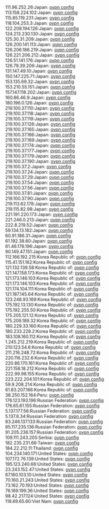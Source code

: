 111.96.252.26:Japan: [ovpn config](vpn/111_96_252_26.ovpn)  
113.158.224.102:Japan: [ovpn config](vpn/113_158_224_102.ovpn)  
115.85.119.231:Japan: [ovpn config](vpn/115_85_119_231.ovpn)  
118.104.253.3:Japan: [ovpn config](vpn/118_104_253_3.ovpn)  
122.208.194.126:Japan: [ovpn config](vpn/122_208_194_126.ovpn)  
124.213.230.130:Japan: [ovpn config](vpn/124_213_230_130.ovpn)  
125.30.31.209:Japan: [ovpn config](vpn/125_30_31_209.ovpn)  
126.200.141.113:Japan: [ovpn config](vpn/126_200_141_113.ovpn)  
126.206.186.219:Japan: [ovpn config](vpn/126_206_186_219.ovpn)  
126.221.206.212:Japan: [ovpn config](vpn/126_221_206_212.ovpn)  
126.51.141.176:Japan: [ovpn config](vpn/126_51_141_176.ovpn)  
126.79.39.206:Japan: [ovpn config](vpn/126_79_39_206.ovpn)  
131.147.49.10:Japan: [ovpn config](vpn/131_147_49_10.ovpn)  
150.147.225.71:Japan: [ovpn config](vpn/150_147_225_71.ovpn)  
153.135.69.32:Japan: [ovpn config](vpn/153_135_69_32.ovpn)  
153.210.55.151:Japan: [ovpn config](vpn/153_210_55_151.ovpn)  
157.147.118.202:Japan: [ovpn config](vpn/157_147_118_202.ovpn)  
160.86.46.9:Japan: [ovpn config](vpn/160_86_46_9.ovpn)  
180.196.0.126:Japan: [ovpn config](vpn/180_196_0_126.ovpn)  
219.100.37.110:Japan: [ovpn config](vpn/219_100_37_110.ovpn)  
219.100.37.118:Japan: [ovpn config](vpn/219_100_37_118.ovpn)  
219.100.37.119:Japan: [ovpn config](vpn/219_100_37_119.ovpn)  
219.100.37.126:Japan: [ovpn config](vpn/219_100_37_126.ovpn)  
219.100.37.165:Japan: [ovpn config](vpn/219_100_37_165.ovpn)  
219.100.37.166:Japan: [ovpn config](vpn/219_100_37_166.ovpn)  
219.100.37.169:Japan: [ovpn config](vpn/219_100_37_169.ovpn)  
219.100.37.174:Japan: [ovpn config](vpn/219_100_37_174.ovpn)  
219.100.37.177:Japan: [ovpn config](vpn/219_100_37_177.ovpn)  
219.100.37.179:Japan: [ovpn config](vpn/219_100_37_179.ovpn)  
219.100.37.190:Japan: [ovpn config](vpn/219_100_37_190.ovpn)  
219.100.37.2:Japan: [ovpn config](vpn/219_100_37_2.ovpn)  
219.100.37.24:Japan: [ovpn config](vpn/219_100_37_24.ovpn)  
219.100.37.29:Japan: [ovpn config](vpn/219_100_37_29.ovpn)  
219.100.37.54:Japan: [ovpn config](vpn/219_100_37_54.ovpn)  
219.100.37.56:Japan: [ovpn config](vpn/219_100_37_56.ovpn)  
219.100.37.81:Japan: [ovpn config](vpn/219_100_37_81.ovpn)  
219.100.37.90:Japan: [ovpn config](vpn/219_100_37_90.ovpn)  
219.113.62.178:Japan: [ovpn config](vpn/219_113_62_178.ovpn)  
219.115.82.98:Japan: [ovpn config](vpn/219_115_82_98.ovpn)  
221.191.220.173:Japan: [ovpn config](vpn/221_191_220_173.ovpn)  
221.246.0.213:Japan: [ovpn config](vpn/221_246_0_213.ovpn)  
222.8.219.52:Japan: [ovpn config](vpn/222_8_219_52.ovpn)  
59.134.13.182:Japan: [ovpn config](vpn/59_134_13_182.ovpn)  
60.91.186.31:Japan: [ovpn config](vpn/60_91_186_31.ovpn)  
61.192.38.60:Japan: [ovpn config](vpn/61_192_38_60.ovpn)  
61.46.178.196:Japan: [ovpn config](vpn/61_46_178_196.ovpn)  
90.149.47.151:Japan: [ovpn config](vpn/90_149_47_151.ovpn)  
112.166.192.215:Korea Republic of: [ovpn config](vpn/112_166_192_215.ovpn)  
115.41.151.162:Korea Republic of: [ovpn config](vpn/115_41_151_162.ovpn)  
121.132.139.58:Korea Republic of: [ovpn config](vpn/121_132_139_58.ovpn)  
121.147.158.173:Korea Republic of: [ovpn config](vpn/121_147_158_173.ovpn)  
121.173.146.103:Korea Republic of: [ovpn config](vpn/121_173_146_103.ovpn)  
121.173.146.103:Korea Republic of: [ovpn config](vpn/121_173_146_103.ovpn)  
121.174.104.111:Korea Republic of: [ovpn config](vpn/121_174_104_111.ovpn)  
121.187.145.64:Korea Republic of: [ovpn config](vpn/121_187_145_64.ovpn)  
123.248.93.169:Korea Republic of: [ovpn config](vpn/123_248_93_169.ovpn)  
175.192.13.130:Korea Republic of: [ovpn config](vpn/175_192_13_130.ovpn)  
175.192.255.50:Korea Republic of: [ovpn config](vpn/175_192_255_50.ovpn)  
175.205.121.12:Korea Republic of: [ovpn config](vpn/175_205_121_12.ovpn)  
175.209.189.32:Korea Republic of: [ovpn config](vpn/175_209_189_32.ovpn)  
180.229.33.160:Korea Republic of: [ovpn config](vpn/180_229_33_160.ovpn)  
180.233.228.2:Korea Republic of: [ovpn config](vpn/180_233_228_2.ovpn)  
183.108.160.112:Korea Republic of: [ovpn config](vpn/183_108_160_112.ovpn)  
1.245.212.219:Korea Republic of: [ovpn config](vpn/1_245_212_219.ovpn)  
210.123.54.6:Korea Republic of: [ovpn config](vpn/210_123_54_6.ovpn)  
211.216.248.72:Korea Republic of: [ovpn config](vpn/211_216_248_72.ovpn)  
220.116.232.6:Korea Republic of: [ovpn config](vpn/220_116_232_6.ovpn)  
220.86.170.161:Korea Republic of: [ovpn config](vpn/220_86_170_161.ovpn)  
221.158.18.212:Korea Republic of: [ovpn config](vpn/221_158_18_212.ovpn)  
222.99.98.155:Korea Republic of: [ovpn config](vpn/222_99_98_155.ovpn)  
223.222.204.101:Korea Republic of: [ovpn config](vpn/223_222_204_101.ovpn)  
59.9.208.214:Korea Republic of: [ovpn config](vpn/59_9_208_214.ovpn)  
61.83.207.166:Korea Republic of: [ovpn config](vpn/61_83_207_166.ovpn)  
38.250.152.164:Peru: [ovpn config](vpn/38_250_152_164.ovpn)  
176.123.193.196:Russian Federation: [ovpn config](vpn/176_123_193_196.ovpn)  
176.65.61.155:Russian Federation: [ovpn config](vpn/176_65_61_155.ovpn)  
5.137.177.56:Russian Federation: [ovpn config](vpn/5_137_177_56.ovpn)  
5.137.8.34:Russian Federation: [ovpn config](vpn/5_137_8_34.ovpn)  
83.246.137.133:Russian Federation: [ovpn config](vpn/83_246_137_133.ovpn)  
85.117.235.136:Russian Federation: [ovpn config](vpn/85_117_235_136.ovpn)  
91.205.236.157:Russian Federation: [ovpn config](vpn/91_205_236_157.ovpn)  
109.111.243.205:Serbia: [ovpn config](vpn/109_111_243_205.ovpn)  
182.235.231.66:Taiwan: [ovpn config](vpn/182_235_231_66.ovpn)  
184.22.212.11:Thailand: [ovpn config](vpn/184_22_212_11.ovpn)  
104.234.140.171:United States: [ovpn config](vpn/104_234_140_171.ovpn)  
107.172.76.139:United States: [ovpn config](vpn/107_172_76_139.ovpn)  
195.123.240.66:United States: [ovpn config](vpn/195_123_240_66.ovpn)  
23.243.152.47:United States: [ovpn config](vpn/23_243_152_47.ovpn)  
67.160.103.10:United States: [ovpn config](vpn/67_160_103_10.ovpn)  
70.160.21.243:United States: [ovpn config](vpn/70_160_21_243.ovpn)  
73.162.70.193:United States: [ovpn config](vpn/73_162_70_193.ovpn)  
76.169.199.36:United States: [ovpn config](vpn/76_169_199_36.ovpn)  
98.42.217.124:United States: [ovpn config](vpn/98_42_217_124.ovpn)  
118.69.65.60:Viet Nam: [ovpn config](vpn/118_69_65_60.ovpn)  
